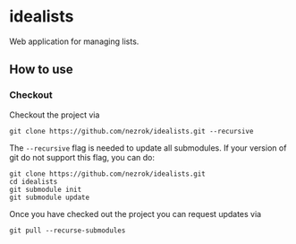# idealists
Web application for managing lists. 

## How to use

### Checkout

Checkout the project via

    git clone https://github.com/nezrok/idealists.git --recursive

The `--recursive` flag is needed to update all submodules. 
If your version of git do not support this flag, you can do:

    git clone https://github.com/nezrok/idealists.git
    cd idealists
    git submodule init
    git submodule update
    
Once you have checked out the project you can request updates via
    
    git pull --recurse-submodules
